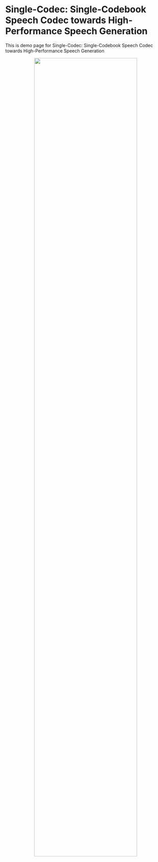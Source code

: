 # Single-Codec: Single-Codebook Speech Codec towards High-Performance Speech Generation

This is demo page for Single-Codec: Single-Codebook Speech Codec towards High-Performance Speech Generation

<div align="center">
<img src=https://github.com/kkksuper/Single-Codec/blob/main/fig/model.png width=80% />
</div>
